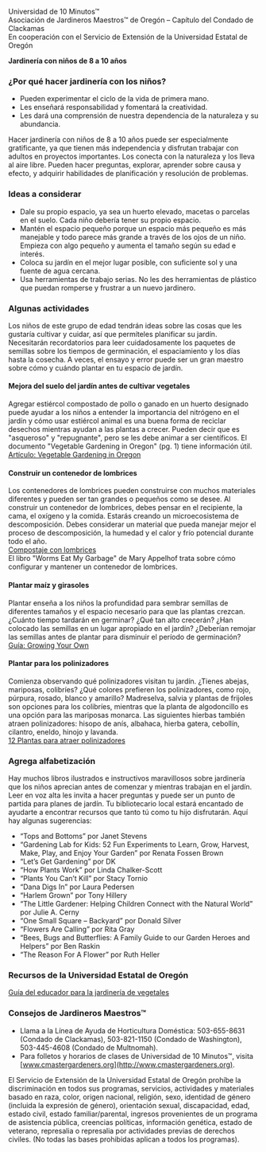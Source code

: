 Universidad de 10 Minutos™  
Asociación de Jardineros Maestros™ de Oregón – Capítulo del Condado de Clackamas  
En cooperación con el Servicio de Extensión de la Universidad Estatal de Oregón  

**Jardinería con niños de 8 a 10 años**  

### ¿Por qué hacer jardinería con los niños?  
- Pueden experimentar el ciclo de la vida de primera mano.  
- Les enseñará responsabilidad y fomentará la creatividad.  
- Les dará una comprensión de nuestra dependencia de la naturaleza y su abundancia.  

Hacer jardinería con niños de 8 a 10 años puede ser especialmente gratificante, ya que tienen más independencia y disfrutan trabajar con adultos en proyectos importantes. Los conecta con la naturaleza y los lleva al aire libre. Pueden hacer preguntas, explorar, aprender sobre causa y efecto, y adquirir habilidades de planificación y resolución de problemas.  

### Ideas a considerar  
- Dale su propio espacio, ya sea un huerto elevado, macetas o parcelas en el suelo. Cada niño debería tener su propio espacio.  
- Mantén el espacio pequeño porque un espacio más pequeño es más manejable y todo parece más grande a través de los ojos de un niño. Empieza con algo pequeño y aumenta el tamaño según su edad e interés.  
- Coloca su jardín en el mejor lugar posible, con suficiente sol y una fuente de agua cercana.  
- Usa herramientas de trabajo serias. No les des herramientas de plástico que puedan romperse y frustrar a un nuevo jardinero.  

### Algunas actividades  
Los niños de este grupo de edad tendrán ideas sobre las cosas que les gustaría cultivar y cuidar, así que permíteles planificar su jardín. Necesitarán recordatorios para leer cuidadosamente los paquetes de semillas sobre los tiempos de germinación, el espaciamiento y los días hasta la cosecha. A veces, el ensayo y error puede ser un gran maestro sobre cómo y cuándo plantar en tu espacio de jardín.  

#### Mejora del suelo del jardín antes de cultivar vegetales  
Agregar estiércol compostado de pollo o ganado en un huerto designado puede ayudar a los niños a entender la importancia del nitrógeno en el jardín y cómo usar estiércol animal es una buena forma de reciclar desechos mientras ayudan a las plantas a crecer. Pueden decir que es "asqueroso" y "repugnante", pero se les debe animar a ser científicos. El documento "Vegetable Gardening in Oregon" (pg. 1) tiene información útil.  
[Artículo: Vegetable Gardening in Oregon](http://catalog.extension.oregonstate.edu/sites/catalog/files/project/pdf/ec871.pdf)  

#### Construir un contenedor de lombrices  
Los contenedores de lombrices pueden construirse con muchos materiales diferentes y pueden ser tan grandes o pequeños como se desee. Al construir un contenedor de lombrices, debes pensar en el recipiente, la cama, el oxígeno y la comida. Estarás creando un microecosistema de descomposición. Debes considerar un material que pueda manejar mejor el proceso de descomposición, la humedad y el calor y frío potencial durante todo el año.  
[Compostaje con lombrices](https://catalog.extension.oregonstate.edu/em9034)  
El libro "Worms Eat My Garbage" de Mary Appelhof trata sobre cómo configurar y mantener un contenedor de lombrices.  

#### Plantar maíz y girasoles  
Plantar enseña a los niños la profundidad para sembrar semillas de diferentes tamaños y el espacio necesario para que las plantas crezcan. ¿Cuánto tiempo tardarán en germinar? ¿Qué tan alto crecerán? ¿Han colocado las semillas en un lugar apropiado en el jardín? ¿Deberían remojar las semillas antes de plantar para disminuir el período de germinación?  
[Guía: Growing Your Own](https://catalog.extension.oregonstate.edu/em9027)  

#### Plantar para los polinizadores  
Comienza observando qué polinizadores visitan tu jardín. ¿Tienes abejas, mariposas, colibríes? ¿Qué colores prefieren los polinizadores, como rojo, púrpura, rosado, blanco y amarillo? Madreselva, salvia y plantas de frijoles son opciones para los colibríes, mientras que la planta de algodoncillo es una opción para las mariposas monarca. Las siguientes hierbas también atraen polinizadores: hisopo de anís, albahaca, hierba gatera, cebollín, cilantro, eneldo, hinojo y lavanda.  
[12 Plantas para atraer polinizadores](https://extension.oregonstate.edu/news/12-plants-entice-pollinators-your-garden)  

### Agrega alfabetización  
Hay muchos libros ilustrados e instructivos maravillosos sobre jardinería que los niños aprecian antes de comenzar y mientras trabajan en el jardín. Leer en voz alta les invita a hacer preguntas y puede ser un punto de partida para planes de jardín. Tu bibliotecario local estará encantado de ayudarte a encontrar recursos que tanto tú como tu hijo disfrutarán. Aquí hay algunas sugerencias:  
- “Tops and Bottoms” por Janet Stevens  
- “Gardening Lab for Kids: 52 Fun Experiments to Learn, Grow, Harvest, Make, Play, and Enjoy Your Garden” por Renata Fossen Brown  
- “Let’s Get Gardening” por DK  
- “How Plants Work” por Linda Chalker-Scott  
- “Plants You Can’t Kill” por Stacy Tornio  
- “Dana Digs In” por Laura Pedersen  
- “Harlem Grown” por Tony Hillery  
- “The Little Gardener: Helping Children Connect with the Natural World” por Julie A. Cerny  
- “One Small Square – Backyard” por Donald Silver  
- “Flowers Are Calling” por Rita Gray  
- “Bees, Bugs and Butterflies: A Family Guide to our Garden Heroes and Helpers” por Ben Raskin  
- “The Reason For A Flower” por Ruth Heller  

### Recursos de la Universidad Estatal de Oregón  
[Guía del educador para la jardinería de vegetales](https://catalog.extension.oregonstate.edu/em9032)  

### Consejos de Jardineros Maestros™  
- Llama a la Línea de Ayuda de Horticultura Doméstica: 503-655-8631 (Condado de Clackamas), 503-821-1150 (Condado de Washington), 503-445-4608 (Condado de Multnomah).  
- Para folletos y horarios de clases de Universidad de 10 Minutos™, visita [www.cmastergardeners.org](http://www.cmastergardeners.org).  

El Servicio de Extensión de la Universidad Estatal de Oregón prohíbe la discriminación en todos sus programas, servicios, actividades y materiales basado en raza, color, origen nacional, religión, sexo, identidad de género (incluida la expresión de género), orientación sexual, discapacidad, edad, estado civil, estado familiar/parental, ingresos provenientes de un programa de asistencia pública, creencias políticas, información genética, estado de veterano, represalia o represalia por actividades previas de derechos civiles. (No todas las bases prohibidas aplican a todos los programas).  